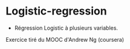 # Logistic-regression

- Régression Logistic à plusieurs variables.

Exercice tiré du MOOC d'Andrew Ng (coursera)
